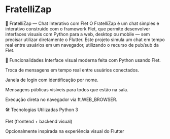 # FratelliZap
💬 FratelliZap — Chat Interativo com Flet
O FratelliZap é um chat simples e interativo construído com o framework Flet, que permite desenvolver interfaces visuais com Python para a web, desktop ou mobile — sem precisar utilizar diretamente o Flutter. Este projeto simula um chat em tempo real entre usuários em um navegador, utilizando o recurso de pub/sub da Flet.

🚀 Funcionalidades
Interface visual moderna feita com Python usando Flet.

Troca de mensagens em tempo real entre usuários conectados.

Janela de login com identificação por nome.

Mensagens públicas visíveis para todos que estão na sala.

Execução direta no navegador via ft.WEB_BROWSER.

🛠️ Tecnologias Utilizadas
Python 3

Flet (frontend + backend visual)

Opcionalmente inspirada na experiência visual do Flutter


